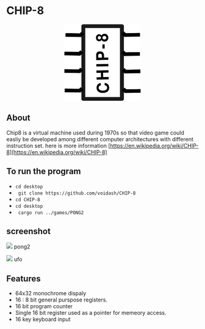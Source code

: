 # CHIP-8 

<div align="center">
    <img src="./logo.png" width=200 height=200 >
</div>


## About
Chip8 is a virtual machine used during 1970s so that video game could easliy be developed among different computer architectures with different instruction set. here is more information [https://en.wikipedia.org/wiki/CHIP-8](https://en.wikipedia.org/wiki/CHIP-8)


## To run the program

- ` cd desktop `
- ` git clone https://github.com/voidash/CHIP-8`
- ` cd CHIP-8 `
- ` cd desktop `
- ` cargo run ../games/PONG2` 



## screenshot

![](https://i.imgur.com/rrWuRXA.png)
pong2 


![](https://i.imgur.com/OtIDyVJ.png)
ufo  


## Features 

- 64x32 monochrome dispaly
- 16 : 8 bit general purspose registers.
- 16 bit program counter
- Single 16 bit register used as a pointer for memeory access. 
- 16 key keyboard input 

